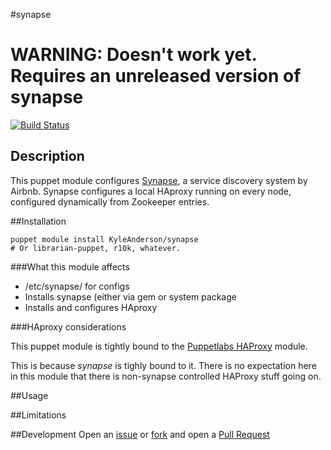 #synapse

# WARNING: Doesn't work yet. Requires an unreleased version of synapse

[![Build Status](https://travis-ci.org/solarkennedy/puppet-synapse.png)](https://travis-ci.org/solarkennedy/puppet-synapse)

## Description

This puppet module configures [Synapse](https://github.com/airbnb/synapse), a service discovery system by Airbnb. 
Synapse configures a local HAproxy running on every node, configured dynamically from Zookeeper entries.

##Installation

    puppet module install KyleAnderson/synapse
    # Or librarian-puppet, r10k, whatever.

###What this module affects

* /etc/synapse/ for configs
* Installs synapse (either via gem or system package
* Installs and configures HAproxy

###HAproxy considerations

This puppet module is tightly bound to the [Puppetlabs HAProxy](https://github.com/puppetlabs/puppetlabs-haproxy) module.

This is because *synapse* is tighly bound to it. There is no expectation here in this module that there is non-synapse controlled HAProxy stuff going on. 

##Usage


##Limitations


##Development
Open an [issue](https://github.com/solarkennedy/puppet-synapse/issues) or 
[fork](https://github.com/solarkennedy/puppet-synapse/fork) and open a 
[Pull Request](https://github.com/solarkennedy/puppet-synapse/pulls)

